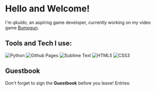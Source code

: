 # Hello and Welcome!
I'm _qkuldo_, an aspiring game developer, currently working on my video game [Bumpgun](https://github.com/qkuldo/bumpgun).
## Tools and Tech I use:
![Python](https://img.shields.io/badge/python-3670A0?style=for-the-badge&logo=python&logoColor=ffdd54)
![Github Pages](https://img.shields.io/badge/github%20pages-121013?style=for-the-badge&logo=github&logoColor=white)
![Sublime Text](https://img.shields.io/badge/sublime_text-%23575757.svg?style=for-the-badge&logo=sublime-text&logoColor=important)
![HTML5](https://img.shields.io/badge/html5-%23E34F26.svg?style=for-the-badge&logo=html5&logoColor=white)
![CSS3](https://img.shields.io/badge/css3-%231572B6.svg?style=for-the-badge&logo=css3&logoColor=white)
## Guestbook
Don't forget to sign the **Guestbook** before you leave!
Entries:
